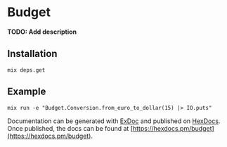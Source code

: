 # Budget

**TODO: Add description**

## Installation

```
mix deps.get
```
## Example
```
mix run -e "Budget.Conversion.from_euro_to_dollar(15) |> IO.puts"
```

Documentation can be generated with [ExDoc](https://github.com/elixir-lang/ex_doc)
and published on [HexDocs](https://hexdocs.pm). Once published, the docs can
be found at [https://hexdocs.pm/budget](https://hexdocs.pm/budget).

